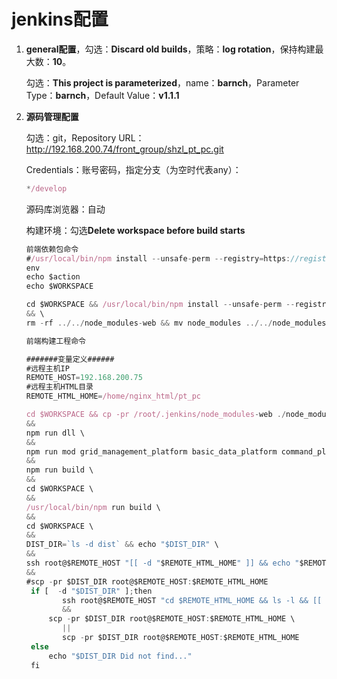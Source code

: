 # **jenkins配置**

1. **general配置**，勾选：**Discard old builds**，策略：**log rotation**，保持构建最大数：**10**。

   勾选：**This project is parameterized**，name：**barnch**，Parameter Type：**barnch**，Default Value：**v1.1.1**

2. **源码管理配置**

   勾选：git，Repository URL：http://192.168.200.74/front_group/shzl_pt_pc.git

   Credentials：账号密码，指定分支（为空时代表any）：

   ```javascript
   */develop
   ```

   源码库浏览器：自动

   构建环境：勾选**Delete workspace before build starts**

   ```javascript
   前端依赖包命令
   #/usr/local/bin/npm install --unsafe-perm --registry=https://registry.npm.taobao.org\
   env
   echo $action
   echo $WORKSPACE
   
   cd $WORKSPACE && /usr/local/bin/npm install --unsafe-perm --registry=https://registry.npm.taobao.org \
   && \
   rm -rf ../../node_modules-web && mv node_modules ../../node_modules-web
   
   前端构建工程命令
   
   #######变量定义######
   #远程主机IP
   REMOTE_HOST=192.168.200.75
   #远程主机HTML目录
   REMOTE_HTML_HOME=/home/nginx_html/pt_pc
   
   cd $WORKSPACE && cp -pr /root/.jenkins/node_modules-web ./node_modules \
   &&
   npm run dll \
   &&
   npm run mod grid_management_platform basic_data_platform command_platform common artificial_reports_platform science_platform service_platform video_platform\
   &&
   npm run build \
   &&
   cd $WORKSPACE \
   &&
   /usr/local/bin/npm run build \
   &&
   cd $WORKSPACE \
   &&
   DIST_DIR=`ls -d dist` && echo "$DIST_DIR" \
   &&
   ssh root@$REMOTE_HOST "[[ -d "$REMOTE_HTML_HOME" ]] && echo "$REMOTE_HTML_HOME There are" || mkdir -pv $REMOTE_HTML_HOME" \
   &&
   #scp -pr $DIST_DIR root@$REMOTE_HOST:$REMOTE_HTML_HOME
   	if [  -d "$DIST_DIR" ];then
           ssh root@$REMOTE_HOST "cd $REMOTE_HTML_HOME && ls -l && [[  -d "$DIST_DIR" ]] && tar -zcf $DIST_DIR.tar.gz $DIST_DIR && rm -rf $DIST_DIR && ls -l" \
           &&
   		scp -pr $DIST_DIR root@$REMOTE_HOST:$REMOTE_HTML_HOME \
           ||
           scp -pr $DIST_DIR root@$REMOTE_HOST:$REMOTE_HTML_HOME
   	else
   		echo "$DIST_DIR Did not find..."
   	fi
   ```

   